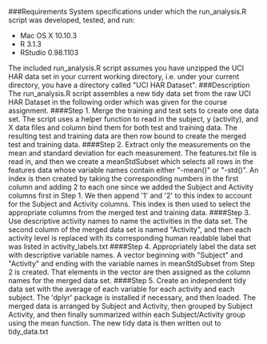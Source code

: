 ###Requirements
System specifications under which the run_analysis.R script was developed, tested, and run:
* Mac OS X 10.10.3
* R 3.1.3
* RStudio 0.98.1103

The included run_analysis.R script assumes you have unzipped the UCI HAR data set in your current working directory, i.e. under your current directory, you have a directory called "UCI HAR Dataset".
###Description
The run_analysis.R script assembles a new tidy data set from the raw UCI HAR Dataset in the following order which was given for the course assignment.
####Step 1. Merge the training and test sets to create one data set.
The script uses a helper function to read in the subject, y (activity), and X data files and column bind them for both test and training data. The resulting test and training data are then row bound to create the merged test and training data.
####Step 2. Extract only the measurements on the mean and standard deviation for each measurement.
The features.txt file is read in, and then we create a meanStdSubset which selects all rows in the features data whose variable names contain either "-mean()" or "-std()". An index is then created by taking the corresponding numbers in the first column and adding 2 to each one since we added the Subject and Activity columns first in Step 1. We then append '1' and '2' to this index to account for the Subject and Activity columns. This index is then used to select the appropriate columns from the merged test and training data.
####Step 3. Use descriptive activity names to name the activities in the data set.
The second column of the merged data set is named "Activity", and then each activity level is replaced with its corresponding human readable label that was listed in activity_labels.txt
####Step 4. Appropriately label the data set with descriptive variable names.
A vector beginning with "Subject" and "Activity" and ending with the variable names in meanStdSubset from Step 2 is created. That elements in the vector are then assigned as the column names for the merged data set.
####Step 5. Create an independent tidy data set with the average of each variable for each activity and each subject.
The 'dplyr' package is installed if necessary, and then loaded. The merged data is arranged by Subject and Activity, then grouped by Subject Activity, and then finally summarized within each Subject/Activity group using the mean function. The new tidy data is then written out to tidy_data.txt
